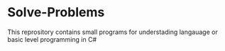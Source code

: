 # Solve-Problems
This reprository contains small programs for understading langauage or basic level programming in C#

